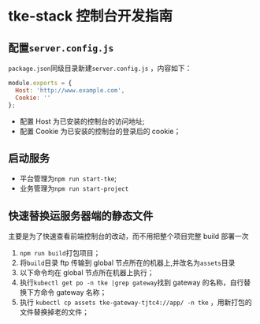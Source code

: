 # tke-stack 控制台开发指南

## 配置`server.config.js`

`package.json`同级目录新建`server.config.js` ，内容如下：

```js
module.exports = {
  Host: 'http://www.example.com',
  Cookie: ''
};
```

- 配置 Host 为已安装的控制台的访问地址;
- 配置 Cookie 为已安装的控制台的登录后的 cookie；

## 启动服务

- 平台管理为`npm run start-tke`;
- 业务管理为`npm run start-project`

## 快速替换运服务器端的静态文件

主要是为了快速查看前端控制台的改动，而不用把整个项目完整 build 部署一次

1. `npm run build`打包项目；
2. 将`build`目录 ftp 传输到 global 节点所在的机器上,并改名为`assets`目录
3. 以下命令均在 global 节点所在机器上执行；
4. 执行`kubectl get po -n tke |grep gateway`找到 gateway 的名称，自行替换下方命令 gateway 名称；
5. 执行 `kubectl cp assets tke-gateway-tjtc4://app/ -n tke` ，用新打包的文件替换掉老的文件；
